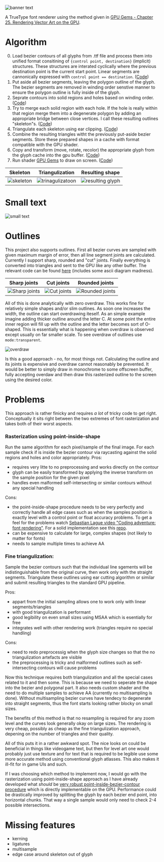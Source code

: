 ![banner text](assets/screenshots/banner.png "banner text")

A TrueType font renderer using the method given in [GPU Gems - Chapter 25. Rendering Vector Art on the GPU](https://developer.nvidia.com/gpugems/gpugems3/part-iv-image-effects/chapter-25-rendering-vector-art-gpu). 

# Algorithm
0. Load bezier contours of all glyphs from .ttf file and process them into unified format consitining of `{control point, destination}` (implicit) structures.
   These structures are interated cyclically where the previous destination point is the current start point.
   Linear segments are cannonically expressed with `control point == destination`. ([Code](https://github.com/Boostibot/fontvis/blob/2f594deabc7533694b433b1d327076d5736a0e42/src/Main.java#L739]))
1. Put aside all bezier segments, leaving the polygon outline of the glyph. The bezier segments are removed in winding order senstive manner to ensure the polygon outline is fully inside of the glyph.
2. Seprate contours into solid regions and holes based on winding order. ([Code](https://github.com/Boostibot/fontvis/blob/2f594deabc7533694b433b1d327076d5736a0e42/src/Main.java#L870))
3. Try to merge each solid region with each hole. If the hole is really within that region merge them into a degenerate polygon by adding an appropriate bridge between close vertices.
   I call these resulting outlines "skeleton"s. ([Code](https://github.com/Boostibot/fontvis/blob/2f594deabc7533694b433b1d327076d5736a0e42/src/Triangulate.java#L179))
4. Triangulate each skeleton using ear clipping. ([Code](https://github.com/Boostibot/fontvis/blob/2f594deabc7533694b433b1d327076d5736a0e42/src/Triangulate.java#L283))
5. Combine the resulting triangles witht the previously put-aside bezier segments. Store these prepared shapes in a cache with format compatible with the GPU shader. 
6. Copy and transform (move, rotate, recolor) the appropriate glyph from the glyph cache into the gpu buffer. ([Code](https://github.com/Boostibot/fontvis/blob/2f594deabc7533694b433b1d327076d5736a0e42/src/Main.java#L211]))
7. Run shader [GPU Gems](https://developer.nvidia.com/gpugems/gpugems3/part-iv-image-effects/chapter-25-rendering-vector-art-gpu) to draw on screen. ([Code](https://github.com/Boostibot/fontvis/blob/2f594deabc7533694b433b1d327076d5736a0e42/src/Render.java#L1224))

| Skeleton | Triangulization | Resulting shape |
|--------------|------------|----------------|
| ![skeleton](assets/screenshots/mode_skeleton.png "skeleton") | ![trinagulizatoon](assets/screenshots/mode_triangle.png "triangulization") | ![resulting glyph](assets/screenshots/mode_default.png "resulting glyph") |

# Small text
![small text](assets/screenshots/small.png "small text")

# Outlines 
This project also supports outlines. First all bezier curves are sampled with given maximum margin of error, then all line segment joints are calculated. Currently I support sharp, rounded and "cut" joints. 
Finally everything is converted into triangles and sent to the GPU like any other buffer. The relevant code can be found [here](https://github.com/Boostibot/fontvis/blob/2f594deabc7533694b433b1d327076d5736a0e42/src/Render.java#L635) (includes some ascii diagram madness).


| Sharp joints | Cut joints | Rounded joints |
|--------------|------------|----------------|
| ![Sharp joints](assets/screenshots/outline_sharp.png "Sharp joints") | ![Cut joints](assets/screenshots/outline_cut.png "Cut joints") | ![Rounded joints](assets/screenshots/outline_round.png "Rounded joints") |

All of this is done analytically with zero overdraw. This works fine for relatively simple shapes and/or slim outlines. As soon one increases the width, the outline can start overdrawing iteself. 
As an simple example imagine adding thicker outline around the letter C. At some point the entire inner region will fill up with the outline and the letter becomes sort of O-shaped. This is essentially
what is happening when overdraw is observed except usually on far smaller scale. To see overdraw of outlines use `mode:transparent`.

![overdraw](assets/screenshots/overdraw.png "overdraw")

Is this a good approach - no, for most things not. Calculating the outline and its joints is expensive and overdraw cannot reasonably be prevented. 
It would be better to simply draw in monochrome to some offscreen buffer, fully accepting overdaw and then draw this rasterized outline to the screen using the desired color.

# Problems
This approach is rather finicky and requires *a lot* of tricky code to get right. Conceptually it sits right between the two extremes of font rasterization and takes both of 
their worst aspects.

### Rasterization using point-inside-shape
Run the same algorithm for each pixel/sample of the final image. For each sample check if is inside the bezier contour via raycasting against the solid regions and holes and color appropriately.
Pros:
- requires very litte to no preprocessing and works directly on the contour
- glyph can be easily transformed by applying the inverse transform on the sample position for the given pixel
- handles even malformed self-intersecting or similar contours without any special handling
  
Cons:
- the point-inside-shape procedure needs to be very perfectly and correctly handle all edge cases such as when the samples position is exactly level with a control point or float accuracy problems. To get a feel for the problems watch [Sebastian Lague video "Coding adventure: font rendering"](https://youtu.be/SO83KQuuZvg?si=J0353IHjLJ5TC4eO). For a solid implementation see this [repo](https://github.com/GreenLightning/gpu-font-rendering).
- can be expensive to calculate for large, complex shapes (not likely to matter for fonts)
- needs to sample multiple times to achieve AA

### Fine triangulization: 
Sample the bezier contours such that the individual line sgements will be indistinguishable from the original curve, then work only with the straight segments. 
Triangulate these outlines using ear cutting algorithm or similar and submit resulting triangles to the standard GPU pipeline.

Pros:
- appart from the initial sampling allows one to work only with linear segments/triangles
- with good triangulization is performant
- good legibility on even small sizes using MSAA which is esentially for free 
- integrates well with other rendering work (triangles require no special handling)
  
Cons:
- need to redo preprocessig when the glyph size changes so that the no triangulization artefacts are visible
- the preprocessing is tricky and malformed outlines such as self-intersecting contours will cause problems

Now this technique requires both triangulization and all the special cases related to it and then some. This is because we need to seperate the shape into the bezier and polygonal part.
It also needs custom shader and the need to do multiple samples to achieve AA (currently no multisampling is done). 
Without multisampling bezier curves have tendecy to degenerate into straight segments, thus the font starts looking rather blocky on small sizes.

The benefits of this method is that no resampling is required for any zoom level and the curves look generally okay on large sizes. The rendering is very cheap, possibly as cheap as the fine triangulization
approach, depening on the number of triangles and their quality. 

All of this puts it in a rather awkward spot. The nice looks on  could be beneficial in things like videogame text, but then for level art one would probably just use texture and for text that is required to be legible
use some more accurate method using conventional glyph atlasses. This also makes it ill-fit for in game UIs and such. 

If I was choosing which method to implement now, I would go with the rasterization using point-inside-shape
approach as I have already developed what *should* be [very robust point-inside-bezier-contour procedure](https://github.com/Boostibot/fontvis/blob/2f594deabc7533694b433b1d327076d5736a0e42/src/Triangulate.java#L437) which is directly implementable on the GPU. Performance could be drastically improved by splitting the glyph by each bezier end point, into horizontal chunks. That way a single sample would only need to check 2-4 possible intersections. 

# Missing features
- kerning
- ligatures
- multisample
- edge case around skeleton out of glyph
